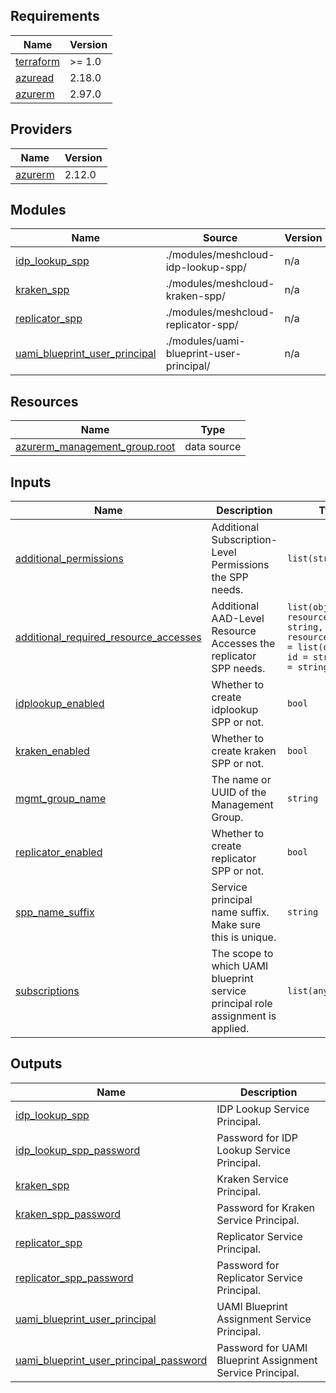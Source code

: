 ## Requirements

| Name | Version |
|------|---------|
| <a name="requirement_terraform"></a> [terraform](#requirement\_terraform) | >= 1.0 |
| <a name="requirement_azuread"></a> [azuread](#requirement\_azuread) | 2.18.0 |
| <a name="requirement_azurerm"></a> [azurerm](#requirement\_azurerm) | 2.97.0 |

## Providers

| Name | Version |
|------|---------|
| <a name="provider_azurerm"></a> [azurerm](#provider\_azurerm) | 2.12.0 |

## Modules

| Name | Source | Version |
|------|--------|---------|
| <a name="module_idp_lookup_spp"></a> [idp\_lookup\_spp](#module\_idp\_lookup\_spp) | ./modules/meshcloud-idp-lookup-spp/ | n/a |
| <a name="module_kraken_spp"></a> [kraken\_spp](#module\_kraken\_spp) | ./modules/meshcloud-kraken-spp/ | n/a |
| <a name="module_replicator_spp"></a> [replicator\_spp](#module\_replicator\_spp) | ./modules/meshcloud-replicator-spp/ | n/a |
| <a name="module_uami_blueprint_user_principal"></a> [uami\_blueprint\_user\_principal](#module\_uami\_blueprint\_user\_principal) | ./modules/uami-blueprint-user-principal/ | n/a |

## Resources

| Name | Type |
|------|------|
| [azurerm_management_group.root](https://registry.terraform.io/providers/hashicorp/azurerm/2.97.0/docs/data-sources/management_group) | data source |

## Inputs

| Name | Description | Type | Default | Required |
|------|-------------|------|---------|:--------:|
| <a name="input_additional_permissions"></a> [additional\_permissions](#input\_additional\_permissions) | Additional Subscription-Level Permissions the SPP needs. | `list(string)` | `[]` | no |
| <a name="input_additional_required_resource_accesses"></a> [additional\_required\_resource\_accesses](#input\_additional\_required\_resource\_accesses) | Additional AAD-Level Resource Accesses the replicator SPP needs. | `list(object({ resource_app_id = string, resource_accesses = list(object({ id = string, type = string })) }))` | `[]` | no |
| <a name="input_idplookup_enabled"></a> [idplookup\_enabled](#input\_idplookup\_enabled) | Whether to create idplookup SPP or not. | `bool` | `true` | no |
| <a name="input_kraken_enabled"></a> [kraken\_enabled](#input\_kraken\_enabled) | Whether to create kraken SPP or not. | `bool` | `true` | no |
| <a name="input_mgmt_group_name"></a> [mgmt\_group\_name](#input\_mgmt\_group\_name) | The name or UUID of the Management Group. | `string` | n/a | yes |
| <a name="input_replicator_enabled"></a> [replicator\_enabled](#input\_replicator\_enabled) | Whether to create replicator SPP or not. | `bool` | `true` | no |
| <a name="input_spp_name_suffix"></a> [spp\_name\_suffix](#input\_spp\_name\_suffix) | Service principal name suffix. Make sure this is unique. | `string` | n/a | yes |
| <a name="input_subscriptions"></a> [subscriptions](#input\_subscriptions) | The scope to which UAMI blueprint service principal role assignment is applied. | `list(any)` | `[]` | no |

## Outputs

| Name | Description |
|------|-------------|
| <a name="output_idp_lookup_spp"></a> [idp\_lookup\_spp](#output\_idp\_lookup\_spp) | IDP Lookup Service Principal. |
| <a name="output_idp_lookup_spp_password"></a> [idp\_lookup\_spp\_password](#output\_idp\_lookup\_spp\_password) | Password for IDP Lookup Service Principal. |
| <a name="output_kraken_spp"></a> [kraken\_spp](#output\_kraken\_spp) | Kraken Service Principal. |
| <a name="output_kraken_spp_password"></a> [kraken\_spp\_password](#output\_kraken\_spp\_password) | Password for Kraken Service Principal. |
| <a name="output_replicator_spp"></a> [replicator\_spp](#output\_replicator\_spp) | Replicator Service Principal. |
| <a name="output_replicator_spp_password"></a> [replicator\_spp\_password](#output\_replicator\_spp\_password) | Password for Replicator Service Principal. |
| <a name="output_uami_blueprint_user_principal"></a> [uami\_blueprint\_user\_principal](#output\_uami\_blueprint\_user\_principal) | UAMI Blueprint Assignment Service Principal. |
| <a name="output_uami_blueprint_user_principal_password"></a> [uami\_blueprint\_user\_principal\_password](#output\_uami\_blueprint\_user\_principal\_password) | Password for UAMI Blueprint Assignment Service Principal. |
